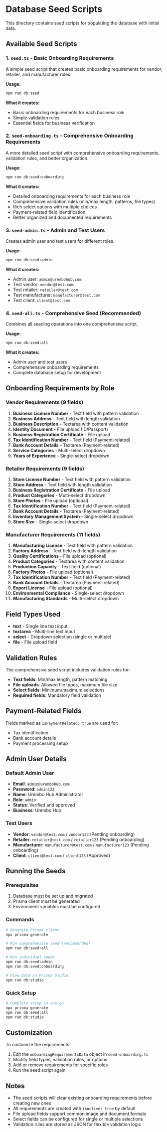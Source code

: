 # Database Seed Scripts

This directory contains seed scripts for populating the database with initial data.

## Available Seed Scripts

### 1. `seed.ts` - Basic Onboarding Requirements
A simple seed script that creates basic onboarding requirements for vendor, retailer, and manufacturer roles.

**Usage:**
```bash
npm run db:seed
```

**What it creates:**
- Basic onboarding requirements for each business role
- Simple validation rules
- Essential fields for business verification

### 2. `seed-onboarding.ts` - Comprehensive Onboarding Requirements
A more detailed seed script with comprehensive onboarding requirements, validation rules, and better organization.

**Usage:**
```bash
npm run db:seed:onboarding
```

**What it creates:**
- Detailed onboarding requirements for each business role
- Comprehensive validation rules (min/max length, patterns, file types)
- Rich select options with multiple choices
- Payment-related field identification
- Better organized and documented requirements

### 3. `seed-admin.ts` - Admin and Test Users
Creates admin user and test users for different roles.

**Usage:**
```bash
npm run db:seed:admin
```

**What it creates:**
- Admin user: `admin@urembohub.com`
- Test vendor: `vendor@test.com`
- Test retailer: `retailer@test.com`
- Test manufacturer: `manufacturer@test.com`
- Test client: `client@test.com`

### 4. `seed-all.ts` - Comprehensive Seed (Recommended)
Combines all seeding operations into one comprehensive script.

**Usage:**
```bash
npm run db:seed:all
```

**What it creates:**
- Admin user and test users
- Comprehensive onboarding requirements
- Complete database setup for development

## Onboarding Requirements by Role

### Vendor Requirements (9 fields)
1. **Business License Number** - Text field with pattern validation
2. **Business Address** - Text field with length validation
3. **Business Description** - Textarea with content validation
4. **Identity Document** - File upload (ID/Passport)
5. **Business Registration Certificate** - File upload
6. **Tax Identification Number** - Text field (Payment-related)
7. **Bank Account Details** - Textarea (Payment-related)
8. **Service Categories** - Multi-select dropdown
9. **Years of Experience** - Single-select dropdown

### Retailer Requirements (9 fields)
1. **Store License Number** - Text field with pattern validation
2. **Store Address** - Text field with length validation
3. **Business Registration Certificate** - File upload
4. **Product Categories** - Multi-select dropdown
5. **Store Photos** - File upload (optional)
6. **Tax Identification Number** - Text field (Payment-related)
7. **Bank Account Details** - Textarea (Payment-related)
8. **Inventory Management System** - Single-select dropdown
9. **Store Size** - Single-select dropdown

### Manufacturer Requirements (11 fields)
1. **Manufacturing License** - Text field with pattern validation
2. **Factory Address** - Text field with length validation
3. **Quality Certifications** - File upload (optional)
4. **Product Categories** - Textarea with content validation
5. **Production Capacity** - Text field (optional)
6. **Factory Photos** - File upload (optional)
7. **Tax Identification Number** - Text field (Payment-related)
8. **Bank Account Details** - Textarea (Payment-related)
9. **Export License** - File upload (optional)
10. **Environmental Compliance** - Single-select dropdown
11. **Manufacturing Standards** - Multi-select dropdown

## Field Types Used

- **text** - Single line text input
- **textarea** - Multi-line text input
- **select** - Dropdown selection (single or multiple)
- **file** - File upload field

## Validation Rules

The comprehensive seed script includes validation rules for:

- **Text fields**: Min/max length, pattern matching
- **File uploads**: Allowed file types, maximum file size
- **Select fields**: Minimum/maximum selections
- **Required fields**: Mandatory field validation

## Payment-Related Fields

Fields marked as `isPaymentRelated: true` are used for:
- Tax identification
- Bank account details
- Payment processing setup

## Admin User Details

### Default Admin User
- **Email**: `admin@urembohub.com`
- **Password**: `admin123`
- **Name**: Urembo Hub Administrator
- **Role**: `admin`
- **Status**: Verified and approved
- **Business**: Urembo Hub

### Test Users
- **Vendor**: `vendor@test.com` / `vendor123` (Pending onboarding)
- **Retailer**: `retailer@test.com` / `retailer123` (Pending onboarding)
- **Manufacturer**: `manufacturer@test.com` / `manufacturer123` (Pending onboarding)
- **Client**: `client@test.com` / `client123` (Approved)

## Running the Seeds

### Prerequisites
1. Database must be set up and migrated
2. Prisma client must be generated
3. Environment variables must be configured

### Commands
```bash
# Generate Prisma client
npx prisma generate

# Run comprehensive seed (recommended)
npm run db:seed:all

# Run individual seeds
npm run db:seed:admin
npm run db:seed:onboarding

# View data in Prisma Studio
npm run db:studio
```

### Quick Setup
```bash
# Complete setup in one go
npx prisma generate
npm run db:seed:all
npm run db:studio
```

## Customization

To customize the requirements:

1. Edit the `onboardingRequirementsData` object in `seed-onboarding.ts`
2. Modify field types, validation rules, or options
3. Add or remove requirements for specific roles
4. Run the seed script again

## Notes

- The seed scripts will clear existing onboarding requirements before creating new ones
- All requirements are created with `isActive: true` by default
- File upload fields support common image and document formats
- Select fields can be configured for single or multiple selections
- Validation rules are stored as JSON for flexible validation logic
